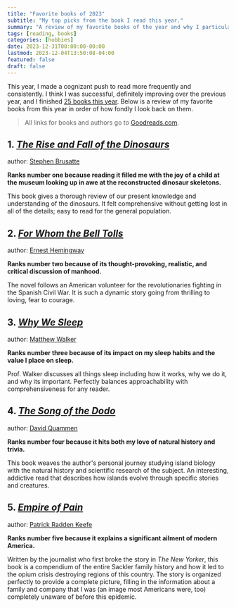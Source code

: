 ```yaml
---
title: "Favorite books of 2023"
subtitle: "My top picks from the book I read this year."
summary: "A review of my favorite books of the year and why I particularly enjoyed them."
tags: [reading, books]
categories: [hobbies]
date: 2023-12-31T00:00:00-00:00
lastmod: 2023-12-04T13:50:08-04:00
featured: false
draft: false
---
```


This year, I made a cognizant push to read more frequently and consistently.
I think I was successful, definitely improving over the previous year, and I finished [25 books this year](https://www.goodreads.com/challenges/11633-2023-reading-challenge).
Below is a review of my favorite books from this year in order of how fondly I look back on them.

> All links for books and authors go to [Goodreads.com](https://www.goodreads.com/).

## 1. [*The Rise and Fall of the Dinosaurs*](https://www.goodreads.com/book/show/35820369-the-rise-and-fall-of-the-dinosaurs)

author: [Stephen Brusatte](https://www.goodreads.com/author/show/1212001.Stephen_Brusatte)

**Ranks number one because reading it filled me with the joy of a child at the museum looking up in awe at the reconstructed dinosaur skeletons.**

This book gives a thorough review of our present knowledge and understanding of the dinosaurs.
It felt comprehensive without getting lost in all of the details; easy to read for the general population.

## 2. [*For Whom the Bell Tolls*](https://www.goodreads.com/book/show/46170.For_Whom_the_Bell_Tolls)

author: [Ernest Hemingway](https://www.goodreads.com/author/show/1455.Ernest_Hemingway)

**Ranks number two because of its thought-provoking, realistic, and critical discussion of manhood.**

The novel follows an American volunteer for the revolutionaries fighting in the Spanish Civil War.
It is such a dynamic story going from thrilling to loving, fear to courage.

## 3. [*Why We Sleep*](https://www.goodreads.com/book/show/34466963-why-we-sleep)

author: [Matthew Walker](https://www.goodreads.com/author/show/17598726.Matthew_Walker)

**Ranks number three because of its impact on my sleep habits and the value I place on sleep.**

Prof. Walker discusses all things sleep including how it works, why we do it, and why its important.
Perfectly balances approachability with comprehensiveness for any reader.

## 4. [*The Song of the Dodo*](https://www.goodreads.com/book/show/546725.The_Song_of_the_Dodo)

author: [David Quammen](https://www.goodreads.com/author/show/32307.David_Quammen)

**Ranks number four because it hits both my love of natural history and trivia.**

This book weaves the author's personal journey studying island biology with the natural history and scientific research of the subject.
An interesting, addictive read that describes how islands evolve through specific stories and creatures.

## 5. [*Empire of Pain*](https://www.goodreads.com/book/show/43868109-empire-of-pain)

author: [Patrick Radden Keefe](https://www.goodreads.com/author/show/197852.Patrick_Radden_Keefe)

**Ranks number five because it explains a significant ailment of modern America.**

Written by the journalist who first broke the story in *The New Yorker*, this book is a compendium of the entire Sackler family history and how it led to the opium crisis destroying regions of this country.
The story is organized perfectly to provide a complete picture, filling in the information about a family and company that I was (an image most Americans were, too) completely unaware of before this epidemic.
